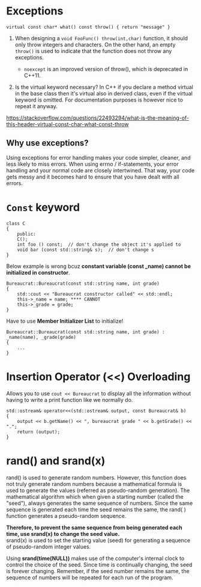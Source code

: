 # Exceptions
```
virtual const char* what() const throw() { return "message" }
```
1. When designing a ```void FooFunc() throw(int,char)``` function, it should only 
throw integers and characters. On the other hand, an empty ```throw()``` is used to 
indicate that the function does not throw any exceptions.
	- ```noexcept``` is an improved version of throw(), which is deprecated in C++11. 

2. Is the virtual keyword necessary?
In C++ if you declare a method virtual in the base class then it's virtual also 
in derived class, even if the virtual keyword is omitted.
For documentation purposes is however nice to repeat it anyway.

https://stackoverflow.com/questions/22493294/what-is-the-meaning-of-this-header-virtual-const-char-what-const-throw
## Why use exceptions? 
Using exceptions for error handling makes your code simpler, cleaner, and less 
likely to miss errors. When using errno / if-statements, your error handling 
and your normal code are closely intertwined. That way, your code gets messy 
and it becomes hard to ensure that you have dealt with all errors.

# ```Const``` keyword
```
class C 
{
	public:
   	C();
	int foo () const;  // don't change the object it's applied to
	void bar (const std::string& s);  // don't change s
}
```

Below example is wrong bcuz **constant variable (const _name) cannot be initialized in constructor**.
```
Bureaucrat::Bureaucrat(const std::string name, int grade)
{
	std::cout << "Bureaucrat constructor called" << std::endl;
	this->_name = name; **** CANNOT
	this->_grade = grade;
}
```

Have to use **Member Initializer List** to initialize!
```
Bureaucrat::Bureaucrat(const std::string name, int grade) : _name(name), _grade(grade)
{ 
	...
}
```

# Insertion Operator (<<) Overloading
Allows you to use ```cout << Bureaucrat``` to display all the information without having
to write a print function like we normally do.
```
std::ostream& operator<<(std::ostream& output, const Bureaucrat& b)
{
	output << b.getName() << ", bureaucrat grade " << b.getGrade() << ".";
	return (output);
}
```

# rand() and srand(x)
rand() is used to generate random numbers. However, this function does not truly generate 
random numbers because a mathematical formula is used to generate the values (referred as pseudo-random generation).
The mathematical algorithm which when given a starting number (called the "seed"), always generates the 
same sequence of numbers.  Since the same sequence is generated each time the seed remains the same, the rand( )
function generates a pseudo-random sequence.  

**Therefore, to prevent the same sequence from being generated each time, use srand(x) to change the seed value.**  
srand(x) is used to set the starting value (seed) for generating a sequence of pseudo-random integer values.  

Using **srand(time(NULL))** makes use of the computer's internal clock to control the choice of the seed.
Since time is continually changing, the seed is forever changing. Remember, if the seed number remains the same,
the sequence of numbers will be repeated for each run of the program.